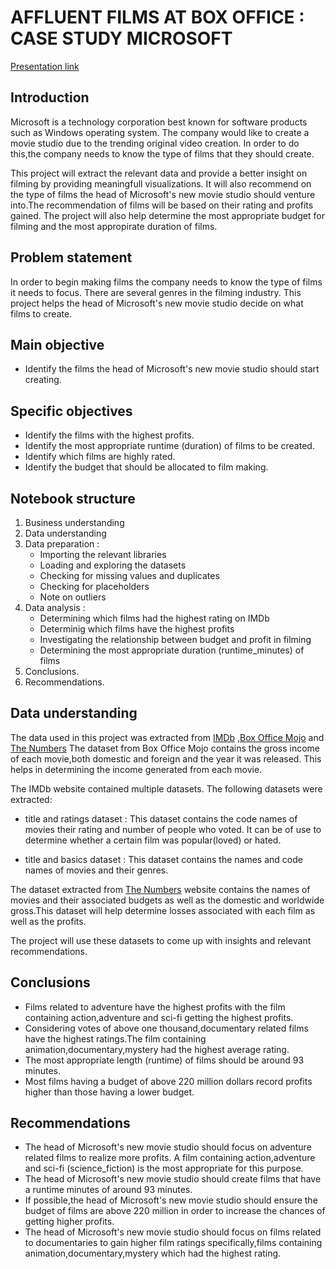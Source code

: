 # AFFLUENT FILMS AT BOX OFFICE : CASE STUDY MICROSOFT
[Presentation link ](https://docs.google.com/presentation/d/1LKsdnHcC4Pcg6QmnYKUKQx5oBOTOZYL1VUmYK0oaB1Y/edit#slide=id.g24b80dc0e6c_2_187)

## Introduction

Microsoft is  a technology corporation best known for software products such as Windows operating system. The company would like to create a movie studio due to the trending original video creation. In order to do this,the company needs to know the type of films that they should create. 

This project will extract the relevant data and provide a better insight on filming by providing meaningfull visualizations. It will also recommend on the type of films the head of Microsoft's new movie studio should venture into.The recommendation of films will be based on their rating and profits gained. The project will also help determine the most appropriate budget for filming and the most appropirate duration of films.
## Problem statement

In order to begin making films the company needs to know the type of films it needs to focus. There are several genres in the filming industry. This project helps the head of Microsoft's new movie studio decide on what films to create.
## Main objective
- Identify the films the head of Microsoft's new movie studio should start creating.

## Specific objectives
- Identify the films with the highest profits.
- Identify the most appropriate runtime (duration) of films to be created.
- Identify which films are highly rated.
- Identify the budget that should be allocated to film making.
## Notebook structure
1. Business understanding
2. Data understanding
3. Data preparation :
   - Importing the relevant libraries
   - Loading and exploring the datasets
   - Checking for missing values and duplicates
   - Checking for placeholders
   - Note on outliers
4. Data analysis :
      - Determining which films had the highest rating on IMDb
      - Determinig which films have the highest profits
      - Investigating the relationship between budget and profit in filming
      - Determining the most appropriate duration (runtime_minutes) of films          
5. Conclusions.
6. Recommendations.

## Data understanding

The data used in this project was extracted from [IMDb](https://www.imdb.com/) ,[Box Office Mojo](https://www.boxofficemojo.com/) and [The Numbers](https://www.the-numbers.com/)
The dataset from Box Office Mojo contains the gross income of each movie,both domestic and foreign and the year it was released. This helps in determining the income generated from each movie. 

The IMDb website contained multiple datasets. The following datasets were extracted:
- title and ratings dataset : This dataset contains the code names of movies their rating and number of people who voted. It can be of use to determine whether a certain film was popular(loved) or hated.

- title and basics dataset : This dataset contains the names and code names of movies and their genres. 

The dataset extracted from [The Numbers](https://www.the-numbers.com/) website contains the names of movies and their associated budgets as well as the domestic and worldwide gross.This dataset will help determine losses associated with each film as well as the profits.

The project will use these datasets to come up with insights and relevant recommendations.

## Conclusions
- Films related to adventure have the highest profits with the film containing action,adventure and sci-fi getting the highest profits.
- Considering votes of above one thousand,documentary related films have the highest ratings.The film containing animation,documentary,mystery had the highest average rating.
- The most appropriate length (runtime) of films should be around 93 minutes.
- Most films having a budget of above 220 million dollars record profits higher than those having a lower budget.

## Recommendations

- The head of Microsoft's new movie studio should focus on adventure related films to realize more profits. A film containing action,adventure and sci-fi (science_fiction) is the most appropriate for this purpose.
- The head of Microsoft's new movie studio should create films that have a runtime minutes of around 93 minutes.
- If possible,the head of Microsoft's new movie studio should ensure the budget of films are above 220 million in order to increase the chances of getting higher profits.
- The head of Microsoft's new movie studio should focus on films related to documentaries to gain higher film ratings specifically,films containing animation,documentary,mystery which had the highest rating.